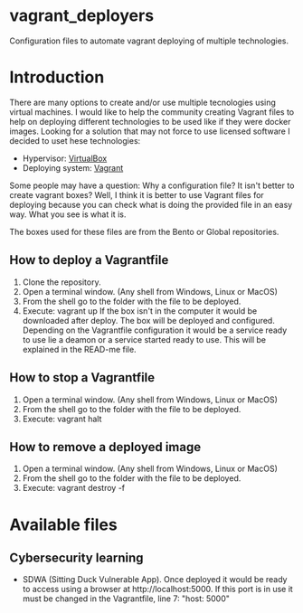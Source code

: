 # vagrant_deployers
Configuration files to automate vagrant deploying of multiple technologies.

# Introduction
There are many options to create and/or use multiple tecnologies using virtual machines.
I would like to help the community creating Vagrant files to help on deploying different technologies to be used like if they were docker images.
Looking for a solution that may not force to use licensed software I decided to uset hese technologies:
* Hypervisor: [VirtualBox](https://www.virtualbox.org)
* Deploying system: [Vagrant](https://www.vagrantup.com)

Some people may have a question: Why a configuration file? It isn't better to create vagrant boxes?
Well, I think it is better to use Vagrant files for deploying because you can check what is doing the provided file in an easy way. What you see is what it is.

The boxes used for these files are from the Bento or Global repositories.

## How to deploy a Vagrantfile
1. Clone the repository.
2. Open a terminal window. (Any shell from Windows, Linux or MacOS)
3. From the shell go to the folder with the file to be deployed.
4. Execute: vagrant up
   If the box isn't in the computer it would be downloaded after deploy.
   The box will be deployed and configured.
   Depending on the Vagrantfile configuration it would be a service ready to use lie a deamon or a service started ready to use. This will be explained in the READ-me file.
   
## How to stop a Vagrantfile
1. Open a terminal window. (Any shell from Windows, Linux or MacOS)
2. From the shell go to the folder with the file to be deployed.
3. Execute: vagrant halt

## How to remove a deployed image
1. Open a terminal window. (Any shell from Windows, Linux or MacOS)
2. From the shell go to the folder with the file to be deployed.
3. Execute: vagrant destroy -f

# Available files
## Cybersecurity learning
* SDWA (Sitting Duck Vulnerable App). Once deployed it would be ready to access using a browser at http://localhost:5000. If this port is in use it must be changed in the Vagrantfile, line 7: "host: 5000"
